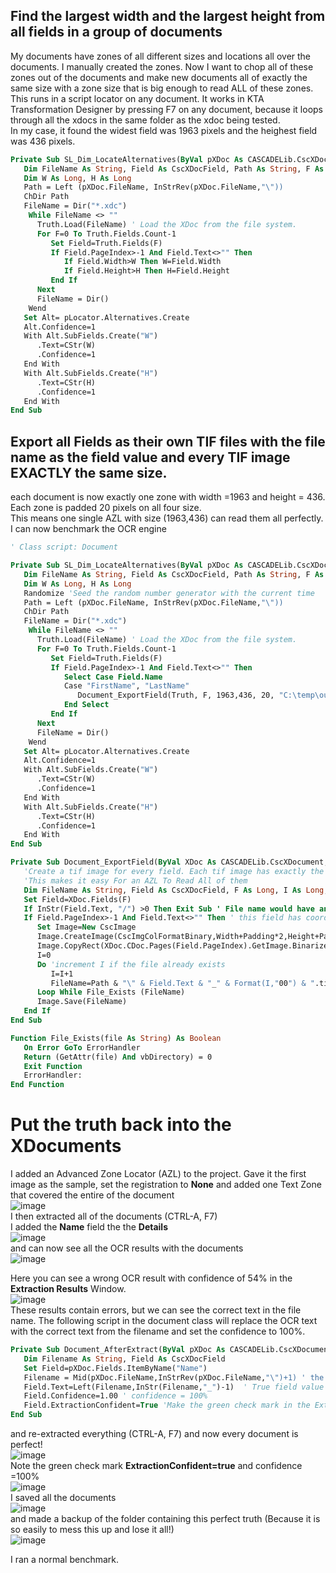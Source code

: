 ## Find the largest width and the largest height from all fields in a group of documents
My documents have zones of all different sizes and locations all over the documents. I manually created the zones. Now I want to chop all of these zones out of the documents and make new documents all of exactly the same size with a zone size that is big enough to read ALL of these zones.  
This runs in a script locator on any document. It works in KTA Transformation Designer by pressing F7 on any document, because it loops through all the xdocs in the same folder as the xdoc being tested.  
In my case, it found the widest field was 1963 pixels and the heighest field was 436 pixels.
```vb
Private Sub SL_Dim_LocateAlternatives(ByVal pXDoc As CASCADELib.CscXDocument, ByVal pLocator As CASCADELib.CscXDocField)
   Dim FileName As String, Field As CscXDocField, Path As String, F As Long, Truth As New CscXDocument, I As Long, Alt As CscXDocFieldAlternative
   Dim W As Long, H As Long
   Path = Left (pXDoc.FileName, InStrRev(pXDoc.FileName,"\"))
   ChDir Path
   FileName = Dir("*.xdc")
    While FileName <> ""
      Truth.Load(FileName) ' Load the XDoc from the file system.
      For F=0 To Truth.Fields.Count-1
         Set Field=Truth.Fields(F)
         If Field.PageIndex>-1 And Field.Text<>"" Then
            If Field.Width>W Then W=Field.Width
            If Field.Height>H Then H=Field.Height
         End If
      Next
      FileName = Dir()
    Wend
   Set Alt= pLocator.Alternatives.Create
   Alt.Confidence=1
   With Alt.SubFields.Create("W")
      .Text=CStr(W)
      .Confidence=1
   End With
   With Alt.SubFields.Create("H")
      .Text=CStr(H)
      .Confidence=1
   End With
End Sub
```
## Export all Fields as their own TIF files with the file name as the field value and every TIF image EXACTLY the same size.
each document is now exactly one zone with width =1963 and height = 436. Each zone is padded 20 pixels on all four size.  
This means one single AZL with size (1963,436) can read them all perfectly.  
I can now benchmark the OCR engine
```vb
' Class script: Document

Private Sub SL_Dim_LocateAlternatives(ByVal pXDoc As CASCADELib.CscXDocument, ByVal pLocator As CASCADELib.CscXDocField)
   Dim FileName As String, Field As CscXDocField, Path As String, F As Long, Truth As New CscXDocument, I As Long, Alt As CscXDocFieldAlternative
   Dim W As Long, H As Long
   Randomize 'Seed the random number generator with the current time
   Path = Left (pXDoc.FileName, InStrRev(pXDoc.FileName,"\"))
   ChDir Path
   FileName = Dir("*.xdc")
    While FileName <> ""
      Truth.Load(FileName) ' Load the XDoc from the file system.
      For F=0 To Truth.Fields.Count-1
         Set Field=Truth.Fields(F)
         If Field.PageIndex>-1 And Field.Text<>"" Then
            Select Case Field.Name
            Case "FirstName", "LastName"
               Document_ExportField(Truth, F, 1963,436, 20, "C:\temp\out")
            End Select
         End If
      Next
      FileName = Dir()
    Wend
   Set Alt= pLocator.Alternatives.Create
   Alt.Confidence=1
   With Alt.SubFields.Create("W")
      .Text=CStr(W)
      .Confidence=1
   End With
   With Alt.SubFields.Create("H")
      .Text=CStr(H)
      .Confidence=1
   End With
End Sub

Private Sub Document_ExportField(ByVal XDoc As CASCADELib.CscXDocument, FieldId As Long, Width As Long, Height As Long, Padding As Long, Path As String)
   'Create a tif image for every field. Each tif image has exactly the same width and height and same padding around the zone.
   'This makes it easy For an AZL To Read All of them
   Dim FileName As String, Field As CscXDocField, F As Long, I As Long, Image As CscImage
   Set Field=XDoc.Fields(F)
   If InStr(Field.Text, "/") >0 Then Exit Sub ' File name would have an illegal "/" in it, so skip.
   If Field.PageIndex>-1 And Field.Text<>"" Then ' this field has coordinates and text
      Set Image=New CscImage
      Image.CreateImage(CscImgColFormatBinary,Width+Padding*2,Height+Padding*2,Image.XResolution,Image.YResolution) ' Make a Black&White image
      Image.CopyRect(XDoc.CDoc.Pages(Field.PageIndex).GetImage.BinarizeWithVRS(),Field.Left,Field.Top,Padding,Padding,Field.Width,Field.Height)
      I=0
      Do 'increment I if the file already exists
         I=I+1
         FileName=Path & "\" & Field.Text & "_" & Format(I,"00") & ".tif"
      Loop While File_Exists (FileName)
      Image.Save(FileName)
   End If
End Sub

Function File_Exists(file As String) As Boolean
   On Error GoTo ErrorHandler
   Return (GetAttr(file) And vbDirectory) = 0
   Exit Function
   ErrorHandler:
End Function
```
# Put the truth back into the XDocuments
I added an Advanced Zone Locator (AZL) to the project. Gave it the first image as the sample, set the registration to **None**  and added one Text Zone that covered the entire of the document  
![image](https://user-images.githubusercontent.com/103566874/172140066-6382494c-9623-4656-abf3-b5ed4b4fb7dc.png)  
I then extracted all of the documents (CTRL-A, F7)  
I added the **Name** field the the **Details**  
![image](https://user-images.githubusercontent.com/103566874/172140552-8c9ed306-9ca4-4a5c-9187-b53afc19ba28.png)  
and can now see all the OCR results with the documents  
![image](https://user-images.githubusercontent.com/103566874/172140961-5a0c4219-68ff-46d6-b0ab-83ddbfcbb433.png)  

Here you can see a wrong OCR result with confidence of 54% in the **Extraction Results** Window.  
![image](https://user-images.githubusercontent.com/103566874/172140798-406dd3e2-8589-45bd-a89f-cc3a13174f45.png)  
These results contain errors, but we can see the correct text in the file name.
The following script in the document class will replace the OCR text with the correct text from the filename and set the confidence to 100%.  

```vb
Private Sub Document_AfterExtract(ByVal pXDoc As CASCADELib.CscXDocument)
   Dim Filename As String, Field As CscXDocField
   Set Field=pXDoc.Fields.ItemByName("Name")
   Filename = Mid(pXDoc.FileName,InStrRev(pXDoc.FileName,"\")+1) ' the filename is everything after the last backslash
   Field.Text=Left(Filename,InStr(Filename,"_")-1)  ' True field value is everything left of _ in the file name
   Field.Confidence=1.00 ' confidence = 100%
   Field.ExtractionConfident=True 'Make the green check mark in the Extraction Results Window
End Sub
```
and re-extracted everything (CTRL-A, F7) and now every document is perfect!  
![image](https://user-images.githubusercontent.com/103566874/172142199-51a1a76c-7a49-484c-ba39-dbd8be97e14d.png)  
Note the green check mark **ExtractionConfident=true** and confidence =100%  
![image](https://user-images.githubusercontent.com/103566874/172142240-9c1060f4-71c2-43c8-a173-e8400cf1ca9e.png)  
I saved all the documents   
![image](https://user-images.githubusercontent.com/103566874/172142383-064d6537-6695-4233-84a9-cb55aab8d26b.png)  
and made a backup of the folder containing this perfect truth (Because it is so easily to mess this up and lose it all!)  
![image](https://user-images.githubusercontent.com/103566874/172142510-4caf7fb2-0de5-4ac0-8451-1751b28ebf90.png)

I ran a normal benchmark.







